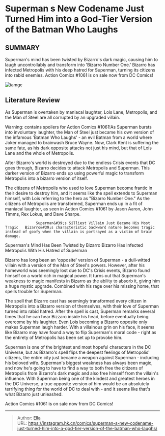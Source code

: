 # Superman s New Codename Just Turned Him into a God-Tier Version of the Batman Who Laughs


## SUMMARY 



  Superman&#39;s mind has been twisted by Bizarro&#39;s dark magic, causing him to laugh uncontrollably and transform into &#39;Bizarro Number One.&#39;   Bizarro has infected Metropolis with his deep hatred for Superman, turning its citizens into rabid enemies.   Action Comics #1061 is on sale now from DC Comics!  

![iamge](https://static1.srcdn.com/wordpress/wp-content/uploads/2024/01/superman-laughing.jpg)

## Literature Review

As Superman is overtaken by maniacal laughter, Lois Lane, Metropolis, and the Man of Steel are all corrupted by an upgraded villain.




Warning: contains spoilers for Action Comics #1061!As Superman bursts into involuntary laughter, the Man of Steel just became his own version of the infamous &#39;Batman Who Laughs&#39; - an evil Batman from a world where Joker managed to brainwash Bruce Wayne. Now, Clark Kent is suffering the same fate, as his dark opposite attacks not just his mind, but that of Lois Lane and the whole of Metropolis.




After Bizarro&#39;s world is destroyed due to the endless Crisis events that DC goes through, Bizarro decides to attack Metropolis and Superman. This darker version of Bizarro ends up using powerful magic to transform Metropolis into a bizarro version of itself.

          

The citizens of Metropolis who used to love Superman become frantic in their desire to destroy him, and it seems like the spell extends to Superman himself, with Lois referring to the hero as &#34;Bizarro Number One.&#34; As the citizens of Metropolis are transformed, Superman ends up in a fit of maniacal laughter, as seen in Action Comics #1061 by Jason Aaron, John Timms, Rex Lokus, and Dave Sharpe.

                  Superman&#39;s Silliest Villain Just Became His Most Tragic   Bizarro&#39;s characteristic backward nature becomes tragic instead of goofy when the villain is portrayed as a victim of brain damage.   





 Superman&#39;s Mind Has Been Twisted by Bizarro 
Bizarro Has Infected Metropolis With His Hatred of Superman


          

Bizarro has long been an &#39;opposite&#39; version of Superman - a dull-witted villain with a version of the Man of Steel&#39;s powers. However, after his homeworld was seemingly lost due to DC&#39;s Crisis events, Bizarro found himself on a world rich in magical power. It turns out that Superman&#39;s weakness to magic manifests in Bizarro as the ability to absorb it, giving him a huge mystic upgrade. Combined with his rage over his missing home, that spells trouble for Superman.

The spell that Bizarro cast has seemingly transformed every citizen in Metropolis into a Bizarro version of themselves, with their love of Superman turned into rabid hatred. After the spell is cast, Superman remarks several times that he can hear Bizzaro inside his head, before eventually being overcome by his laughter. Even Lois becoming a Bizarro opposite only makes Superman laugh harder. With a villainous grin on his face, it seems like Bizarro may have found a way to flip Superman&#39;s moral code - right as the entirety of Metropolis has been set up to provoke him.




          

Superman is one of the brightest and most hopeful characters in the DC Universe, but as Bizarro&#39;s spell flips the deepest feelings of Metropolis&#39; citizens, the entire city just became a weapon against Superman - including his beloved wife. Superman&#39;s biggest weakness has always been magic, and now he&#39;s going to have to find a way to both free the citizens of Metropolis from Bizarro&#39;s dark magic and also free himself from the villain&#39;s influence. With Superman being one of the kindest and greatest heroes in the DC Universe, a true opposite version of him would be an absolutely terrifying thing for the world of DC to deal with - and it seems like that&#39;s what Bizarro just unleashed.

Action Comics #1061 is on sale now from DC Comics!






---

> Author: [Ella](https://instagram.hk.cn/)  
> URL: https://instagram.hk.cn/comics/superman-s-new-codename-just-turned-him-into-a-god-tier-version-of-the-batman-who-laughs/  

